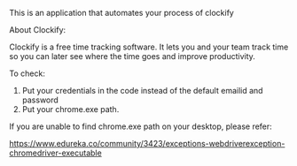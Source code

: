 This is an application that automates your process of clockify

About Clockify:

Clockify is a free time tracking software. It lets you and your team track time so you can later see where the time goes and improve productivity.

To check:
1. Put your credentials in the code instead of the default emailid and password
2. Put your chrome.exe path.

If you are unable  to find chrome.exe path on your desktop, please refer:

https://www.edureka.co/community/3423/exceptions-webdriverexception-chromedriver-executable




